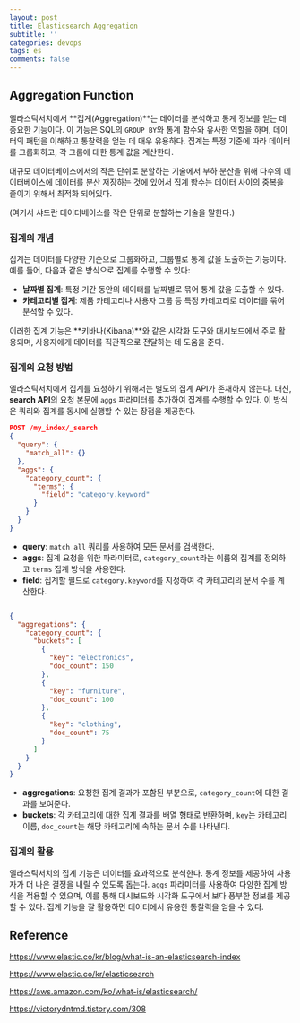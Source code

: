 ```yaml
---
layout: post
title: Elasticsearch Aggregation
subtitle: ''
categories: devops
tags: es
comments: false
---
```


## Aggregation Function

엘라스틱서치에서 **집계(Aggregation)**는 데이터를 분석하고 통계 정보를 얻는 데 중요한 기능이다. 이 기능은 SQL의 `GROUP BY`와 통계 함수와 유사한 역할을 하며, 데이터의 패턴을 이해하고 통찰력을 얻는 데 매우 유용하다. 집계는 특정 기준에 따라 데이터를 그룹화하고, 각 그룹에 대한 통계 값을 계산한다.

대규모 데이터베이스에서의 작은 단쉬로 분할하는 기술에서 부하 분산을 위해 다수의 데이터베이스에 데이터를 분산 저장하는 것에 있어서 집계 함수는 데이터 사이의 중복을 줄이기 위해서 최적화 되어있다.

(여기서 샤드란 데이터베이스를 작은 단위로 분할하는 기술을 말한다.)

### 집계의 개념

집계는 데이터를 다양한 기준으로 그룹화하고, 그룹별로 통계 값을 도출하는 기능이다. 예를 들어, 다음과 같은 방식으로 집계를 수행할 수 있다:

- **날짜별 집계**: 특정 기간 동안의 데이터를 날짜별로 묶어 통계 값을 도출할 수 있다.
- **카테고리별 집계**: 제품 카테고리나 사용자 그룹 등 특정 카테고리로 데이터를 묶어 분석할 수 있다.

이러한 집계 기능은 **키바나(Kibana)**와 같은 시각화 도구와 대시보드에서 주로 활용되며, 사용자에게 데이터를 직관적으로 전달하는 데 도움을 준다.

### 집계의 요청 방법

엘라스틱서치에서 집계를 요청하기 위해서는 별도의 집계 API가 존재하지 않는다. 대신, **search API**의 요청 본문에 `aggs` 파라미터를 추가하여 집계를 수행할 수 있다. 이 방식은 쿼리와 집계를 동시에 실행할 수 있는 장점을 제공한다.

```json
POST /my_index/_search
{
  "query": {
    "match_all": {}
  },
  "aggs": {
    "category_count": {
      "terms": {
        "field": "category.keyword"
      }
    }
  }
}
```

- **query**: `match_all` 쿼리를 사용하여 모든 문서를 검색한다.
- **aggs**: 집계 요청을 위한 파라미터로, `category_count`라는 이름의 집계를 정의하고 `terms` 집계 방식을 사용한다.
- **field**: 집계할 필드로 `category.keyword`를 지정하여 각 카테고리의 문서 수를 계산한다.

```json

{
  "aggregations": {
    "category_count": {
      "buckets": [
        {
          "key": "electronics",
          "doc_count": 150
        },
        {
          "key": "furniture",
          "doc_count": 100
        },
        {
          "key": "clothing",
          "doc_count": 75
        }
      ]
    }
  }
}

```

- **aggregations**: 요청한 집계 결과가 포함된 부분으로, `category_count`에 대한 결과를 보여준다.
- **buckets**: 각 카테고리에 대한 집계 결과를 배열 형태로 반환하며, `key`는 카테고리 이름, `doc_count`는 해당 카테고리에 속하는 문서 수를 나타낸다.

### 집계의 활용

엘라스틱서치의 집계 기능은 데이터를 효과적으로 분석한다.
통계 정보를 제공하여 사용자가 더 나은 결정을 내릴 수 있도록 돕는다. 
`aggs` 파라미터를 사용하여 다양한 집계 방식을 적용할 수 있으며, 이를 통해 대시보드와 시각화 도구에서 보다 풍부한 정보를 제공할 수 있다. 
집계 기능을 잘 활용하면 데이터에서 유용한 통찰력을 얻을 수 있다.

## Reference

<https://www.elastic.co/kr/blog/what-is-an-elasticsearch-index>

<https://www.elastic.co/kr/elasticsearch>

<https://aws.amazon.com/ko/what-is/elasticsearch/>

<https://victorydntmd.tistory.com/308>